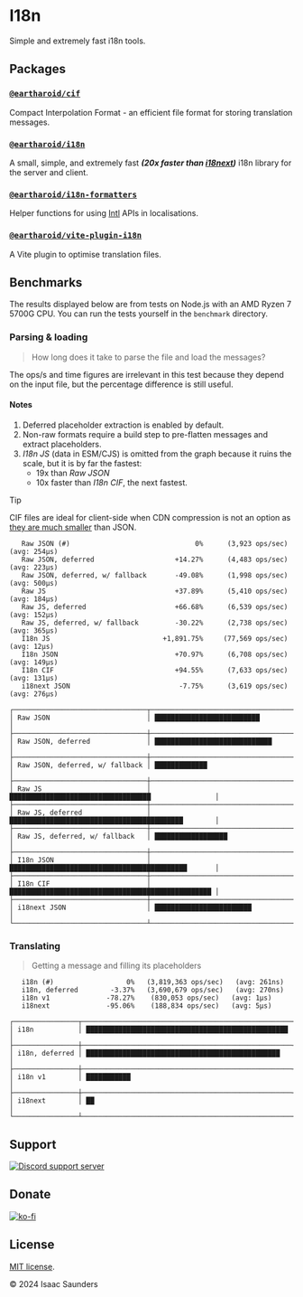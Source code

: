 # I18n

Simple and extremely fast i18n tools.

## Packages

### [`@eartharoid/cif`](https://github.com/eartharoid/i18n/tree/main/packages/cif#readme)

Compact Interpolation Format - an efficient file format for storing translation messages.


### [`@eartharoid/i18n`](https://github.com/eartharoid/i18n/tree/main/packages/i18n#readme)

A small, simple, and extremely fast __*(20x faster than [i18next](https://github.com/i18next/i18next))*__ i18n library for the server and client.

### [`@eartharoid/i18n-formatters`](https://github.com/eartharoid/i18n/tree/main/packages/i18n-formatters#readme)

Helper functions for using [Intl](https://developer.mozilla.org/en-US/docs/Web/JavaScript/Reference/Global_Objects/Intl) APIs in localisations.


### [`@eartharoid/vite-plugin-i18n`](https://github.com/eartharoid/i18n/tree/main/packages/vite-plugin-i18n#readme)

A Vite plugin to optimise translation files.

## Benchmarks

The results displayed below are from tests on Node.js with an AMD Ryzen 7 5700G CPU.
You can run the tests yourself in the `benchmark` directory.


### Parsing & loading

> How long does it take to parse the file and load the messages?

The ops/s and time figures are irrelevant in this test because they depend on the input file,
but the percentage difference is still useful.

#### Notes

1. Deferred placeholder extraction is enabled by default.
2. Non-raw formats require a build step to pre-flatten messages and extract placeholders.
3. *I18n JS* (data in ESM/CJS) is omitted from the graph because it ruins the scale, but it is by far the fastest:
   - 19x than *Raw JSON*
   - 10x faster than *I18n CIF*, the next fastest.

> [!TIP]
> CIF files are ideal for client-side when CDN compression is not an option
> as [they are much smaller](https://github.com/eartharoid/i18n/tree/main/packages/cif#readme) than JSON.

```
   Raw JSON (#)                               0%      (3,923 ops/sec)   (avg: 254μs)
   Raw JSON, deferred                    +14.27%      (4,483 ops/sec)   (avg: 223μs)
   Raw JSON, deferred, w/ fallback       -49.08%      (1,998 ops/sec)   (avg: 500μs)
   Raw JS                                +37.89%      (5,410 ops/sec)   (avg: 184μs)
   Raw JS, deferred                      +66.68%      (6,539 ops/sec)   (avg: 152μs)
   Raw JS, deferred, w/ fallback         -30.22%      (2,738 ops/sec)   (avg: 365μs)
   I18n JS                            +1,891.75%     (77,569 ops/sec)    (avg: 12μs)
   I18n JSON                             +70.97%      (6,708 ops/sec)   (avg: 149μs)
   I18n CIF                              +94.55%      (7,633 ops/sec)   (avg: 131μs)
   i18next JSON                           -7.75%      (3,619 ops/sec)   (avg: 276μs)

┌─────────────────────────────────┬────────────────────────────────────────────────────┐
│ Raw JSON                        │ ██████████████████████████                         │
├─────────────────────────────────┼────────────────────────────────────────────────────┤
│ Raw JSON, deferred              │ █████████████████████████████                      │
├─────────────────────────────────┼────────────────────────────────────────────────────┤
│ Raw JSON, deferred, w/ fallback │ █████████████                                      │
├─────────────────────────────────┼────────────────────────────────────────────────────┤
│ Raw JS                          │ ███████████████████████████████████                │
├─────────────────────────────────┼────────────────────────────────────────────────────┤
│ Raw JS, deferred                │ ███████████████████████████████████████████        │
├─────────────────────────────────┼────────────────────────────────────────────────────┤
│ Raw JS, deferred, w/ fallback   │ ██████████████████                                 │
├─────────────────────────────────┼────────────────────────────────────────────────────┤
│ I18n JSON                       │ ████████████████████████████████████████████       │
├─────────────────────────────────┼────────────────────────────────────────────────────┤
│ I18n CIF                        │ ██████████████████████████████████████████████████ │
├─────────────────────────────────┼────────────────────────────────────────────────────┤
│ i18next JSON                    │ ████████████████████████                           │
└─────────────────────────────────┴────────────────────────────────────────────────────┘
```

### Translating

> Getting a message and filling its placeholders

```
   i18n (#)                  0%   (3,819,363 ops/sec)   (avg: 261ns)
   i18n, deferred        -3.37%   (3,690,679 ops/sec)   (avg: 270ns)
   i18n v1              -78.27%    (830,053 ops/sec)   (avg: 1μs)
   i18next              -95.06%    (188,834 ops/sec)   (avg: 5μs)

┌────────────────┬────────────────────────────────────────────────────┐
│ i18n           │ ██████████████████████████████████████████████████ │
├────────────────┼────────────────────────────────────────────────────┤
│ i18n, deferred │ ████████████████████████████████████████████████   │
├────────────────┼────────────────────────────────────────────────────┤
│ i18n v1        │ ███████████                                        │
├────────────────┼────────────────────────────────────────────────────┤
│ i18next        │ ██                                                 │
└────────────────┴────────────────────────────────────────────────────┘
```


## Support

[![Discord support server](https://discordapp.com/api/guilds/451745464480432129/widget.png?style=banner4)](https://lnk.earth/discord)

## Donate

[![ko-fi](https://www.ko-fi.com/img/githubbutton_sm.svg)](https://ko-fi.com/eartharoid)

## License

[MIT license](https://github.com/eartharoid/i18n/blob/master/LICENSE).

© 2024 Isaac Saunders
